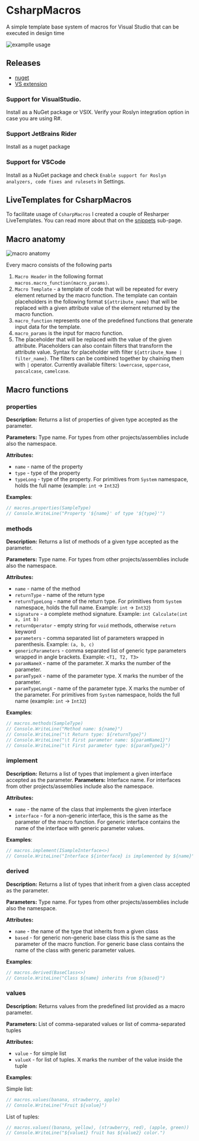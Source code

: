 # CsharpMacros
A simple template base system of macros for Visual Studio that can be executed in design time

![examplle usage](doc/generate_assertions_animated.gif)

## Releases
- [nuget](https://www.nuget.org/packages/CsharpMacros/)
- [VS extension](https://marketplace.visualstudio.com/items?itemName=54748ff9-45fc-43c2-8ec5-cf7912bc3b84.csharpmacros2)

### Support for VisualStudio.
Install as a NuGet package or VSIX. Verify your Roslyn integration option in case you are using R#.

### Support JetBrains Rider
Install as a nuget package

### Support for VSCode
Install as a NuGet package and check `Enable support for Roslyn analyzers, code fixes and rulesets` in Settings.

## LiveTemplates for CsharpMacros
To facilitate usage of `CsharpMacros` I created a couple of Resharper LiveTemplates. You can read more about that on the [snippets](/snippets) sub-page.

## Macro anatomy

![macro anatomy](/doc/macro_anatomy.jpg)

Every macro consists of the following parts

1. `Macro Header` in the following format `macros.macro_function(macro_params)`. 
2. `Macro Template` - a template of code that will be repeated for every element returned by the macro function. The template can contain placeholders in the following format `${attribute_name}` that will be replaced with a given attribute value of the element returned by the macro function.
3. `macro_function` represents one of the predefined functions that generate input data for the template. 
4. `macro_params` is the input for macro function.
5. The placeholder that will be replaced with the value of the given attribute. Placeholders can also contain filters that transform the attribute value. Syntax for placeholder with filter `${attribute_Name | filter_name}`. The filters can be combined together by chaining them with `|` operator. Currently available filters: `lowercase`, `uppercase`, `pascalcase`, `camelcase`.


## Macro functions

### properties

**Description:** Returns a list of properties of given type accepted as the parameter. 

**Parameters:** Type name. For types from other projects/assemblies include also the namespace.

**Attributes:**
- `name` - name of the property
- `type` - type of the property
- `typeLong` - type of the property.  For primitives from `System` namespace, holds the full name (example: `int` -> `Int32`)

**Examples**:

```cs
// macros.properties(SampleType)
// Console.WriteLine("Property '${name}' of type '${type}'")
```

### methods
**Description:** Returns a list of methods of a given type accepted as the parameter.

**Parameters:** Type name. For types from other projects/assemblies include also the namespace.

**Attributes:**
- `name` - name of the method
- `returnType` - name of the return type
- `returnTypeLong` - name of the return type. For primitives from `System` namespace, holds the full name. Example: `int` -> `Int32`)
- `signature` - a complete method signature. Example: `int Calculate(int a, int b)`
- `returnOperator` - empty string for `void` methods, otherwise `return` keyword
- `parameters` - comma separated list of parameters wrapped in parenthesis. Example: `(a, b, c)`
- `genericParameters` - comma separated list of generic type parameters wrapped in angle brackets. Example: `<T1, T2, T3>`
- `paramNameX` - name of the parameter.  X marks the number of the parameter.
- `paramTypeX` - name of the parameter type.  X marks the number of the parameter.
- `paramTypeLongX` - name of the parameter type.  X marks the number of the parameter. For primitives from `System` namespace, holds the full name (example: `int` -> `Int32`)


**Examples**:

```cs
// macros.methods(SampleType)
// Console.WriteLine("Method name: ${name}")
// Console.WriteLine("\t Return type: ${returnType}")
// Console.WriteLine("\t First parameter name: ${paramName1}")
// Console.WriteLine("\t First parameter type: ${paramType1}")
```

### implement

**Description:**  Returns a list of types that implement a given interface accepted as the parameter. 
**Parameters:**  Interface name. For interfaces from other projects/assemblies include also the namespace.

**Attributes:**
- `name` - the name of the class that implements the given interface
- `interface` - for a non-generic interface, this is the same as the parameter of the macro function. For generic interface contains the name of the interface with generic parameter values.

**Examples**:
```cs
// macros.implement(ISampleInterface<>)
// Console.WriteLine("Interface ${interface} is implemented by ${name}")
```

### derived
**Description:**  Returns a list of types that inherit from a given class accepted as the parameter.

**Parameters:** Type name. For types from other projects/assemblies include also the namespace.

**Attributes:**
- `name` - the name of the type that inherits from a given class
- `based` - for generic non-generic base class this is the same as the parameter of the macro function. For generic base class contains the name of the class with generic parameter values.

**Examples**:
```cs
// macros.derived(BaseClass<>)
// Console.WriteLine("Class ${name} inherits from ${based}")
```

### values

**Description:**  Returns values from the predefined list provided as a macro parameter. 

**Parameters:** List of comma-separated values or list of comma-separated tuples

**Attributes:**
- `value` - for simple list
- `valueX` - for list of tuples. X marks the number of the value inside the tuple

**Examples**:

Simple list:
```cs
// macros.values(banana, strawberry, apple)
// Console.WriteLine("Fruit ${value}")
```

List of tuples:
```cs
// macros.values((banana, yellow), (strawberry, red), (apple, green))
// Console.WriteLine("${value1} fruit has ${value2} color.")
```